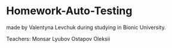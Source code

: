 # Homework-Auto-Testing
made by Valentyna Levchuk 
during studying in Bionic University.

Teachers:
Monsar Lyubov
Ostapov Oleksii

